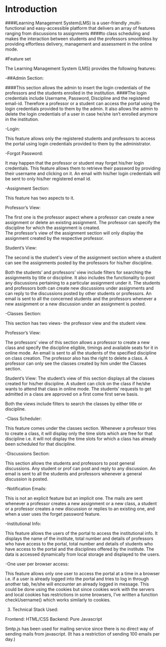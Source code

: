 # **Introduction**

####Learning Management System(LMS) is a user-friendly ,multi-functional and easy-accessible platform that delivers an array of features ranging from discussions to assignments ####to class scheduling and makes the interaction between students and the professors smoothless by providing effortless delivery, management and assessment in the online mode.

#Feature set

The Learning Management System (LMS) provides the following features:

 -##Admin Section: 

####This section allows the admin to insert the login credentials of the professors and the students enrolled in the institution.
####The login credentials include Username, Password, Discipline and the registered email-id. Therefore a professor or a student can access the portal using the login credentials provided to them by the admin. 
It also allows the admin to delete the login credentials of a user in case he/she isn’t enrolled anymore in the institution.

-Login:

This feature allows only the registered students and professors to access the portal using login credentials provided to them by the administrator.

-Forgot Password: 

It may happen that the professor or student may forget his/her login credentials. This feature allows them to retrieve their password by providing their username and clicking on it.
 An email with his/her login credentials will be sent to only his/her registered email id.


-Assignment Section:

This feature has two aspects to it. 

Professor’s View:

The first one is the professor aspect where a professor can create a new assignment or delete an existing assignment. 
The professor can specify the discipline for which the assignment is created.  
The professor’s view of the assignment section will only display the assignment created by the respective professor.

Student’s View:

 The second is the student's view of the assignment section where a student can see the assignments posted by the professors for his/her discipline.

Both the students’ and professors’ view include filters for searching the assignments by title or discipline. 
It also includes the functionality to post any discussions pertaining to a particular assignment under it. 
The students and professors both can create new discussions under assignments and can reply to the discussions posted by other students or professors. 
An email is sent to all the concerned students and the professors whenever a new assignment or a new discussion under an assignment is posted.

-Classes Section:

This section has two views- the professor view and the student view.

Professor’s View:

The professors’ view of this section allows a professor to create a new class and specify the discipline eligible, timings and available seats for it in online mode. 
An email is sent to all the students of the specified discipline on class creation. The professor also has the right to delete a class.
A professor can only see the classes created by him under the Classes section. 

Student’s View:
The student’s view of this section displays all the classes created for his/her discipline. 
A student can click on the class if he/she wants to attend that class in online mode. 
The students’ requests to get admitted in a class are approved on a first come first serve basis.

Both the views include filters to search the classes by either title or discipline.

-Class Scheduler: 

This feature comes under the classes section. 
Whenever a professor tries to create a class, it will display only the time slots which are free for that discipline i.e. it will not display the time slots for which a class has already been scheduled for that discipline.

-Discussions Section:

This section allows the students and professors to post general discussions. 
Any student or prof can post and reply to any discussion. 
An email is sent to all the students and professors whenever a general discussion is posted.

-Notification Emails:

This is not an explicit feature but an implicit one. 
The mails are sent whenever a professor creates a new assignment or a new class, a student or a professor creates a new discussion or replies to an existing one, and when a user uses the forget password feature.

-Institutional Info:

This feature allows the users of the portal to access the institutional info.
It displays the name of the institute, total number and details of professors who have access to the portal, total number and details of students who have access to the portal and the disciplines offered by the institute.
The data is accessed dynamically from local storage and displayed to the users.


-One user per browser access:

This feature allows only one user to access the portal at a time in a browser i.e. if a user is already logged into the portal and tries to log in through another tab, he/she will encounter an already logged in message.
This could be done using the cookies but since cookies work with the servers and local cookies has restrictions in some browsers, I’ve written a function checkUsername() which works similarly to cookies.

3. Technical Stack Used: 

Frontend: HTML/CSS
Backend: Pure Javascript

Smtp.js has been used for mailing service since there is no direct way of sending mails from javascript. (It has a restriction of sending 100 emails per day.)
